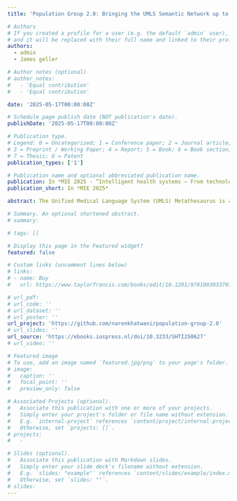 ```yaml
---
title: 'Population Group 2.0: Bringing the UMLS Semantic Network up to Speed'

# Authors
# If you created a profile for a user (e.g. the default `admin` user), write the username (folder name) here
# and it will be replaced with their full name and linked to their profile.
authors:
  - admin
  - James geller

# Author notes (optional)
# author_notes:
#   - 'Equal contribution'
#   - 'Equal contribution'

date: '2025-05-17T00:00:00Z'

# Schedule page publish date (NOT publication's date).
publishDate: '2025-05-17T00:00:00Z'

# Publication type.
# Legend: 0 = Uncategorized; 1 = Conference paper; 2 = Journal article;
# 3 = Preprint / Working Paper; 4 = Report; 5 = Book; 6 = Book section;
# 7 = Thesis; 8 = Patent
publication_types: ['1']

# Publication name and optional abbreviated publication name.
publication: In *MIE 2025 - ”Intelligent health systems – From technology to data and knowledge*
publication_short: In *MIE 2025*

abstract: The Unified Medical Language System (UMLS) Metathesaurus is arguably the most comprehensive repository of biomedical terminologies. The UMLS Semantic Network in orders of magnitude is smaller than the Metathesaurus and contains 127 Semantic Types. One of those is “Population Group” – a Semantic Type that encompasses concepts related to various demographics and social groups. However, with the evolution of societal dynamics, the current classifications seem to have become insufficient for distinctively capturing the semantics of the contemporary societal structures. In this paper, we propose a re-evaluation and expansion of the “Population Group” Semantic Type to better accommodate these societal realities. With the introduction of the suggested new Semantic Types, we aim to facilitate more precise healthcare data management, research, and policy making.

# Summary. An optional shortened abstract.
# summary:

# tags: []

# Display this page in the Featured widget?
featured: false

# Custom links (uncomment lines below)
# links:
# - name: Buy
#   url: https://www.taylorfrancis.com/books/edit/10.1201/9781003033707/massive-graph-analytics-david-bader

# url_pdf: 
# url_code: ''
# url_dataset: ''
# url_poster: ''
url_project: 'https://github.com/narenkhatwani/population-group-2.0'
# url_slides: ''
url_source: 'https://ebooks.iospress.nl/doi/10.3233/SHTI250627'
# url_video: ''

# Featured image
# To use, add an image named `featured.jpg/png` to your page's folder.
# image:
#   caption: ''
#   focal_point: ''
#   preview_only: false

# Associated Projects (optional).
#   Associate this publication with one or more of your projects.
#   Simply enter your project's folder or file name without extension.
#   E.g. `internal-project` references `content/project/internal-project/index.md`.
#   Otherwise, set `projects: []`.
# projects:
#   -

# Slides (optional).
#   Associate this publication with Markdown slides.
#   Simply enter your slide deck's filename without extension.
#   E.g. `slides: "example"` references `content/slides/example/index.md`.
#   Otherwise, set `slides: ""`.
# slides:
---
```


<!-- {{% callout note %}}
Click the _Cite_ button above to demo the feature to enable visitors to import publication metadata into their reference management software.
{{% /callout %}}

{{% callout note %}}
Create your slides in Markdown - click the _Slides_ button to check out the example.
{{% /callout %}}

Supplementary notes can be added here, including [code, math, and images](https://wowchemy.com/docs/writing-markdown-latex/). -->
